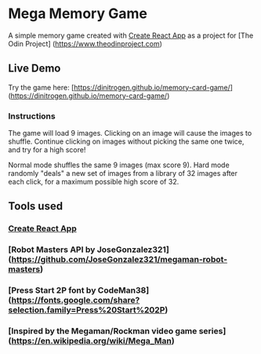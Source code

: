 # Mega Memory Game

A simple memory game created with [Create React App](https://github.com/facebook/create-react-app) as a project for [The Odin Project] (https://www.theodinproject.com)

## Live Demo

Try the game here: [https://dinitrogen.github.io/memory-card-game/] (https://dinitrogen.github.io/memory-card-game/)

### Instructions

The game will load 9 images. Clicking on an image will cause the images to shuffle. Continue clicking on images without picking the same one twice, and try for a high score!

Normal mode shuffles the same 9 images (max score 9). Hard mode randomly "deals" a new set of images from a library of 32 images after each click, for a maximum possible high score of 32.

## Tools used
### [Create React App](https://github.com/facebook/create-react-app)
### [Robot Masters API by JoseGonzalez321] (https://github.com/JoseGonzalez321/megaman-robot-masters)
### [Press Start 2P font by CodeMan38] (https://fonts.google.com/share?selection.family=Press%20Start%202P)
### [Inspired by the Megaman/Rockman video game series] (https://en.wikipedia.org/wiki/Mega_Man)



